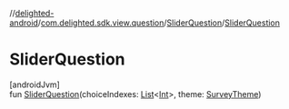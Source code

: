 //[delighted-android](../../../index.md)/[com.delighted.sdk.view.question](../index.md)/[SliderQuestion](index.md)/[SliderQuestion](-slider-question.md)

# SliderQuestion

[androidJvm]\
fun [SliderQuestion](-slider-question.md)(choiceIndexes: [List](https://kotlinlang.org/api/latest/jvm/stdlib/kotlin.collections/-list/index.html)&lt;[Int](https://kotlinlang.org/api/latest/jvm/stdlib/kotlin/-int/index.html)&gt;, theme: [SurveyTheme](../../com.delighted.sdk.domain/-survey-theme/index.md))

